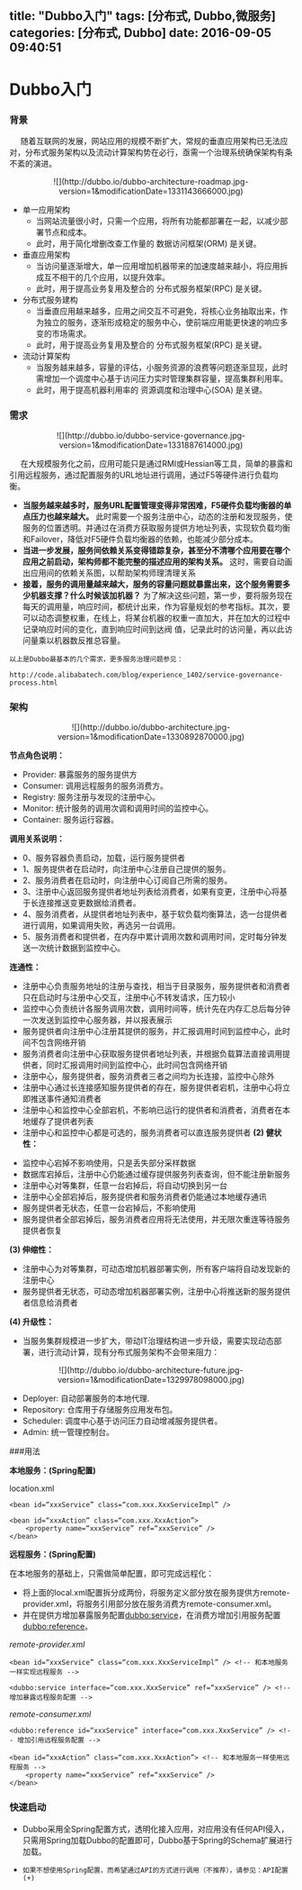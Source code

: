 title: "Dubbo入门"
tags: [分布式, Dubbo,微服务]
categories: [分布式, Dubbo]
date: 2016-09-05 09:40:51
---
# Dubbo入门

### 背景
&nbsp;&nbsp;&nbsp;&nbsp;&nbsp;随着互联网的发展，网站应用的规模不断扩大，常规的垂直应用架构已无法应对，分布式服务架构以及流动计算架构势在必行，亟需一个治理系统确保架构有条不紊的演进。
<center>![](http://dubbo.io/dubbo-architecture-roadmap.jpg-version=1&modificationDate=1331143666000.jpg)</center>

- 单一应用架构
     - 当网站流量很小时，只需一个应用，将所有功能都部署在一起，以减少部署节点和成本。
     - 此时，用于简化增删改查工作量的 数据访问框架(ORM) 是关键。
- 垂直应用架构
     - 当访问量逐渐增大，单一应用增加机器带来的加速度越来越小，将应用拆成互不相干的几个应用，以提升效率。
     - 此时，用于提高业务复用及整合的 分布式服务框架(RPC) 是关键。
- 分布式服务建构
     - 当垂直应用越来越多，应用之间交互不可避免，将核心业务抽取出来，作为独立的服务，逐渐形成稳定的服务中心，使前端应用能更快速的响应多变的市场需求。
     - 此时，用于提高业务复用及整合的 分布式服务框架(RPC) 是关键。
- 流动计算架构
     - 当服务越来越多，容量的评估，小服务资源的浪费等问题逐渐显现，此时需增加一个调度中心基于访问压力实时管理集群容量，提高集群利用率。
     - 此时，用于提高机器利用率的 资源调度和治理中心(SOA) 是关键。



### 需求

<center>![](http://dubbo.io/dubbo-service-governance.jpg-version=1&modificationDate=1331887614000.jpg)</center>

&nbsp;&nbsp;&nbsp;&nbsp;&nbsp;在大规模服务化之前，应用可能只是通过RMI或Hessian等工具，简单的暴露和引用远程服务，通过配置服务的URL地址进行调用，通过F5等硬件进行负载均衡。
   * **当服务越来越多时，服务URL配置管理变得非常困难，F5硬件负载均衡器的单点压力也越来越大。**
   此时需要一个服务注册中心，动态的注册和发现服务，使服务的位置透明。并通过在消费方获取服务提供方地址列表，实现软负载均衡和Failover，降低对F5硬件负载均衡器的依赖，也能减少部分成本。
   * **当进一步发展，服务间依赖关系变得错踪复杂，甚至分不清哪个应用要在哪个应用之前启动，架构师都不能完整的描述应用的架构关系。**
   这时，需要自动画出应用间的依赖关系图，以帮助架构师理清理关系
   * **接着，服务的调用量越来越大，服务的容量问题就暴露出来，这个服务需要多少机器支撑？什么时候该加机器？**
   为了解决这些问题，第一步，要将服务现在每天的调用量，响应时间，都统计出来，作为容量规划的参考指标。其次，要可以动态调整权重，在线上，将某台机器的权重一直加大，并在加大的过程中记录响应时间的变化，直到响应时间到达阀      值，记录此时的访问量，再以此访问量乘以机器数反推总容量。

    以上是Dubbo最基本的几个需求，更多服务治理问题参见：

    http://code.alibabatech.com/blog/experience_1402/service-governance-process.html

### 架构
<center>![](http://dubbo.io/dubbo-architecture.jpg-version=1&modificationDate=1330892870000.jpg)</center>

 **节点角色说明：**
- Provider: 暴露服务的服务提供方
- Consumer: 调用远程服务的服务消费方。
- Registry: 服务注册与发现的注册中心。
- Monitor: 统计服务的调用次调和调用时间的监控中心。
- Container: 服务运行容器。


 **调用关系说明：**
- 0、服务容器负责启动，加载，运行服务提供者
- 1、服务提供者在启动时，向注册中心注册自己提供的服务。
- 2、服务消费者在启动时，向注册中心订阅自己所需的服务。
- 3、注册中心返回服务提供者地址列表给消费者，如果有变更，注册中心将基于长连接推送变更数据给消费者。
- 4、服务消费者，从提供者地址列表中，基于软负载均衡算法，选一台提供者进行调用，如果调用失败，再选另一台调用。
- 5、服务消费者和提供者，在内存中累计调用次数和调用时间，定时每分钟发送一次统计数据到监控中心。

 **连通性：**

- 注册中心负责服务地址的注册与查找，相当于目录服务，服务提供者和消费者只在启动时与注册中心交互，注册中心不转发请求，压力较小
- 监控中心负责统计各服务调用次数，调用时间等，统计先在内存汇总后每分钟一次发送到监控中心服务器，并以报表展示
- 服务提供者向注册中心注册其提供的服务，并汇报调用时间到监控中心，此时间不包含网络开销
- 服务消费者向注册中心获取服务提供者地址列表，并根据负载算法直接调用提供者，同时汇报调用时间到监控中心，此时间包含网络开销
- 注册中心，服务提供者，服务消费者三者之间均为长连接，监控中心除外
- 注册中心通过长连接感知服务提供者的存在，服务提供者宕机，注册中心将立即推送事件通知消费者
- 注册中心和监控中心全部宕机，不影响已运行的提供者和消费者，消费者在本地缓存了提供者列表
- 注册中心和监控中心都是可选的，服务消费者可以直连服务提供者
 **(2) 健状性：**

* 监控中心宕掉不影响使用，只是丢失部分采样数据
* 数据库宕掉后，注册中心仍能通过缓存提供服务列表查询，但不能注册新服务
* 注册中心对等集群，任意一台宕掉后，将自动切换到另一台
* 注册中心全部宕掉后，服务提供者和服务消费者仍能通过本地缓存通讯
* 服务提供者无状态，任意一台宕掉后，不影响使用
* 服务提供者全部宕掉后，服务消费者应用将无法使用，并无限次重连等待服务提供者恢复

 **(3) 伸缩性：**
* 注册中心为对等集群，可动态增加机器部署实例，所有客户端将自动发现新的注册中心
* 服务提供者无状态，可动态增加机器部署实例，注册中心将推送新的服务提供者信息给消费者

 **(4) 升级性：**
* 当服务集群规模进一步扩大，带动IT治理结构进一步升级，需要实现动态部署，进行流动计算，现有分布式服务架构不会带来阻力：
<center> ![](http://dubbo.io/dubbo-architecture-future.jpg-version=1&modificationDate=1329978098000.jpg) </center>

* Deployer: 自动部署服务的本地代理.
* Repository: 仓库用于存储服务应用发布包。
* Scheduler: 调度中心基于访问压力自动增减服务提供者。
* Admin: 统一管理控制台。

###用法

 **本地服务：(Spring配置)**

location.xml
```
<bean id=“xxxService” class=“com.xxx.XxxServiceImpl” />

<bean id=“xxxAction” class=“com.xxx.XxxAction”>
    <property name=“xxxService” ref=“xxxService” />
</bean>
```

 **远程服务：(Spring配置)**

在本地服务的基础上，只需做简单配置，即可完成远程化：

- 将上面的local.xml配置拆分成两份，将服务定义部分放在服务提供方remote-provider.xml，将服务引用部分放在服务消费方remote-consumer.xml。
- 并在提供方增加暴露服务配置<dubbo:service>，在消费方增加引用服务配置<dubbo:reference>。

*remote-provider.xml*
```
<bean id=“xxxService” class=“com.xxx.XxxServiceImpl” /> <!-- 和本地服务一样实现远程服务 -->
 
<dubbo:service interface=“com.xxx.XxxService” ref=“xxxService” /> <!-- 增加暴露远程服务配置 -->
```

*remote-consumer.xml*
```
<dubbo:reference id=“xxxService” interface=“com.xxx.XxxService” /> <!-- 增加引用远程服务配置 -->

<bean id=“xxxAction” class=“com.xxx.XxxAction”> <!-- 和本地服务一样使用远程服务 -->
    <property name=“xxxService” ref=“xxxService” />
</bean>
```

### 快速启动

- 	Dubbo采用全Spring配置方式，透明化接入应用，对应用没有任何API侵入，只需用Spring加载Dubbo的配置即可，Dubbo基于Spring的Schema扩展进行加载。
-     如果不想使用Spring配置，而希望通过API的方式进行调用（不推荐），请参见：API配置 (+)
